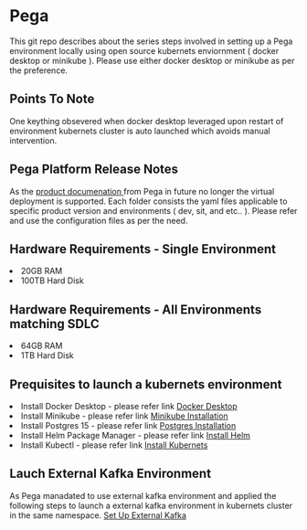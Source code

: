 # Pega
This git repo describes about the series steps involved in setting up a Pega environment locally using open source kubernets enviornment ( docker desktop or minikube ). Please use either docker desktop or minikube as per the preference. 

<h2>Points To Note</h2>
One keything obsevered when docker desktop leveraged upon restart of environment kubernets cluster is auto launched which avoids manual intervention.
<h2> Pega Platform Release Notes </h2>
As the <a href="https://docs.pega.com/bundle/platform/page/platform/hub/platform-install-update.html"> product documenation </a> from Pega in future no longer the virtual deployment is supported.
Each folder consists the yaml files applicable to specific product version and environments ( dev, sit, and etc.. ). Please refer and use the configuration files as per the need.

<h2>Hardware Requirements - Single Environment </h2>
 <li>20GB RAM</li>
 <li>100TB Hard Disk </li>
 
<h2>Hardware Requirements - All Environments matching SDLC</h2>
 <li>64GB RAM</li>
 <li>1TB Hard Disk </li>

 <h2>Prequisites to launch a kubernets environment</h2>
 <li>Install Docker Desktop - please refer link <a href="https://docs.docker.com/desktop/">Docker Desktop</a></li>
 <li>Install Minikube - please refer link <a href="https://minikube.sigs.k8s.io/docs/start/?arch=%2Fmacos%2Farm64%2Fstable%2Fbinary+download">Minikube Installation</a></li>
 <li>Install Postgres 15 - please refer link <a href="https://www.postgresql.org/download/">Postgres Installation </a></li>
 <li>Install Helm Package Manager - please refer link <a href="https://helm.sh/docs/intro/install/">Install Helm</a></li>
 <li>Install Kubectl - please refer link <a href="https://kubernetes.io/docs/tasks/tools/">Install Kubernets</a></li>

 <h2>Lauch External Kafka Environment</h2>
 As Pega manadated to use external kafka environment and applied the following steps to launch a external kafka environment in kubernets cluster in the same namespace.
 <a href="https://github.com/guruprince8/pega/blob/main/242/kafka/kafka_setup_helm.sh"> Set Up External Kafka </a>

